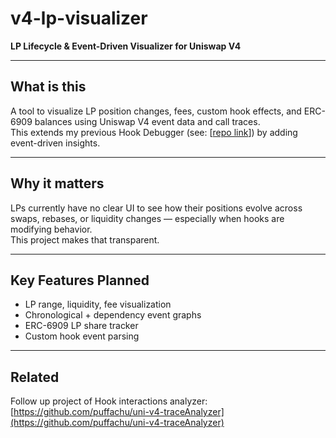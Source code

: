 # v4-lp-visualizer  
**LP Lifecycle & Event-Driven Visualizer for Uniswap V4**

---

## What is this

A tool to visualize LP position changes, fees, custom hook effects, and ERC-6909 balances using Uniswap V4 event data and call traces.  
This extends my previous Hook Debugger (see: [[repo link](https://github.com/puffachu/uni-v4-traceAnalyzer)]) by adding event-driven insights.

---

## Why it matters

LPs currently have no clear UI to see how their positions evolve across swaps, rebases, or liquidity changes — especially when hooks are modifying behavior.  
This project makes that transparent.

---

## Key Features Planned

- LP range, liquidity, fee visualization  
- Chronological + dependency event graphs  
- ERC-6909 LP share tracker  
- Custom hook event parsing

---

## Related

Follow up project of Hook interactions analyzer:  
[https://github.com/puffachu/uni-v4-traceAnalyzer](https://github.com/puffachu/uni-v4-traceAnalyzer)
